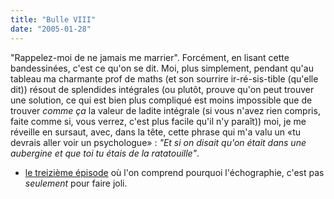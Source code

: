 ```yaml
---
title: "Bulle VIII"
date: "2005-01-28"
---
```


"Rappelez-moi de ne jamais me marrier". Forcément, en lisant cette bandessinées, c'est ce qu'on se dit. Moi, plus simplement, pendant qu'au tableau ma charmante prof de maths (et son sourrire ir-ré-sis-tible (qu'elle dit)) résout de splendides intégrales (ou plutôt, prouve qu'on peut trouver une solution, ce qui est bien plus compliqué est moins impossible que de trouver _comme ça_ la valeur de ladite intégrale (si vous n'avez rien compris, faite comme si, vous verrez, c'est plus facile qu'il n'y paraît)) moi, je me réveille en sursaut, avec, dans la tête, cette phrase qui m'a valu un «tu devrais aller voir un psychologue» : _"Et si on disait qu'on était dans une aubergine et que toi tu étais de la ratatouille"_.

- [le treizième épisode](/images/larcenet13.jpg) où l'on comprend pourquoi l'échographie, c'est pas _seulement_ pour faire joli.
